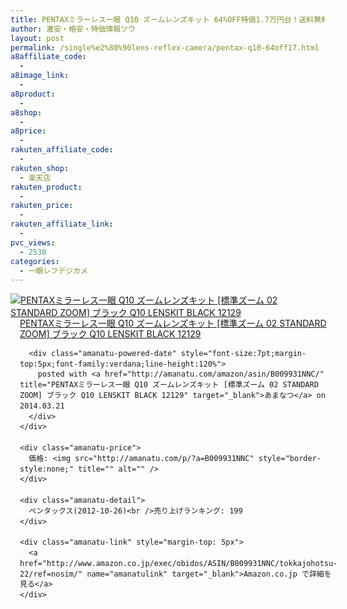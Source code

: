 ```yaml
---
title: PENTAXミラーレス一眼 Q10 ズームレンズキット 64%OFF特価1.7万円台！送料無料！
author: 激安・格安・特価情報ツウ
layout: post
permalink: /single%e2%80%90lens-reflex-camera/pentax-q10-64off17.html
a8affiliate_code:
  - 
a8image_link:
  - 
a8product:
  - 
a8shop:
  - 
a8price:
  - 
rakuten_affiliate_code:
  - 
rakuten_shop:
  - 楽天店
rakuten_product:
  - 
rakuten_price:
  - 
rakuten_affiliate_link:
  - 
pvc_views:
  - 2530
categories:
  - 一眼レフデジカメ
---
```

<div class="amanatu-box" style="margin-bottom:0px;">
  <div class="amanatu-image" style="float:left;">
    <a href="http://www.amazon.co.jp/exec/obidos/ASIN/B009931NNC/tokkajohotsu-22/ref=nosim/" name="amanatulink" target="_blank"><img src="http://i2.wp.com/ecx.images-amazon.com/images/I/51oVLeEGgjL._SL160_.jpg?w=546" alt="PENTAXミラーレス一眼 Q10 ズームレンズキット [標準ズーム 02 STANDARD ZOOM] ブラック Q10 LENSKIT BLACK 12129" style="border: none;" data-recalc-dims="1" /></a>
  </div>
  
  <div class="amanatu-info" style="float:left;margin-left:15px;line-height:120%">
    <div class="amanatu-name" style="margin-bottom:10px;line-height:120%">
      <a href="http://www.amazon.co.jp/exec/obidos/ASIN/B009931NNC/tokkajohotsu-22/ref=nosim/" name="amanatulink" target="_blank">PENTAXミラーレス一眼 Q10 ズームレンズキット [標準ズーム 02 STANDARD ZOOM] ブラック Q10 LENSKIT BLACK 12129</a> 
      
      <div class="amanatu-powered-date" style="font-size:7pt;margin-top:5px;font-family:verdana;line-height:120%">
        posted with <a href="http://amanatu.com/amazon/asin/B009931NNC/" title="PENTAXミラーレス一眼 Q10 ズームレンズキット [標準ズーム 02 STANDARD ZOOM] ブラック Q10 LENSKIT BLACK 12129" target="_blank">あまなつ</a> on 2014.03.21
      </div>
    </div>
    
    <div class="amanatu-price">
      価格: <img src="http://amanatu.com/p/?a=B009931NNC" style="border-style:none;" title="" alt="" />
    </div>
    
    <div class="amanatu-detail">
      ペンタックス(2012-10-26)<br />売り上げランキング: 199
    </div>
    
    <div class="amanatu-link" style="margin-top: 5px">
      <a href="http://www.amazon.co.jp/exec/obidos/ASIN/B009931NNC/tokkajohotsu-22/ref=nosim/" name="amanatulink" target="_blank">Amazon.co.jp で詳細を見る</a>
    </div>
  </div>
  
  <div class="amanatu-footer" style="clear: left">
  </div>
</div>